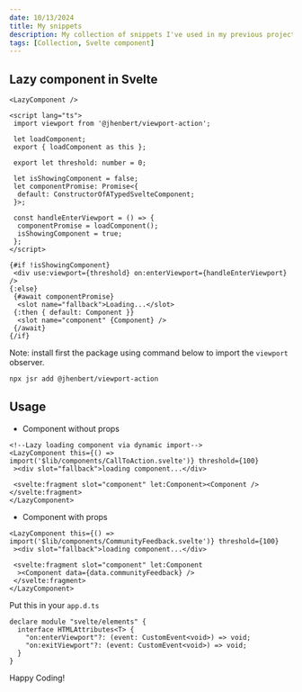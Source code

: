 ```yaml
---
date: 10/13/2024
title: My snippets
description: My collection of snippets I've used in my previous projects.
tags: [Collection, Svelte component]
---
```


## Lazy component in Svelte

```svelte
<LazyComponent />
```

```svelte
<script lang="ts">
 import viewport from '@jhenbert/viewport-action';

 let loadComponent;
 export { loadComponent as this };

 export let threshold: number = 0;

 let isShowingComponent = false;
 let componentPromise: Promise<{
  default: ConstructorOfATypedSvelteComponent;
 }>;

 const handleEnterViewport = () => {
  componentPromise = loadComponent();
  isShowingComponent = true;
 };
</script>

{#if !isShowingComponent}
 <div use:viewport={threshold} on:enterViewport={handleEnterViewport} />
{:else}
 {#await componentPromise}
  <slot name="fallback">Loading...</slot>
 {:then { default: Component }}
  <slot name="component" {Component} />
 {/await}
{/if}
```

Note: install first the package using command below to import the `viewport` observer.

```bash
npx jsr add @jhenbert/viewport-action
```

## Usage

- Component without props

```svelte
<!--Lazy loading component via dynamic import-->
<LazyComponent this={() => import('$lib/components/CallToAction.svelte')} threshold={100}
 ><div slot="fallback">loading component...</div>

 <svelte:fragment slot="component" let:Component><Component /></svelte:fragment>
</LazyComponent>
```

- Component with props

```svelte
<LazyComponent this={() => import('$lib/components/CommunityFeedback.svelte')} threshold={100}
 ><div slot="fallback">loading component...</div>

 <svelte:fragment slot="component" let:Component
  ><Component data={data.communityFeedback} />
 </svelte:fragment>
</LazyComponent>
```

Put this in your `app.d.ts`

```svelte
declare module "svelte/elements" {
  interface HTMLAttributes<T> {
    "on:enterViewport"?: (event: CustomEvent<void>) => void;
    "on:exitViewport"?: (event: CustomEvent<void>) => void;
  }
}
```

Happy Coding!
